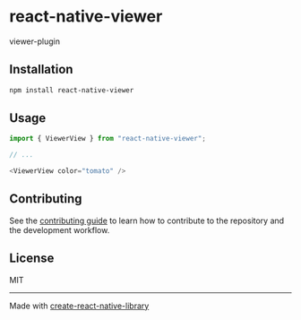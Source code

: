 # react-native-viewer

viewer-plugin

## Installation

```sh
npm install react-native-viewer
```

## Usage

```js
import { ViewerView } from "react-native-viewer";

// ...

<ViewerView color="tomato" />
```

## Contributing

See the [contributing guide](CONTRIBUTING.md) to learn how to contribute to the repository and the development workflow.

## License

MIT

---

Made with [create-react-native-library](https://github.com/callstack/react-native-builder-bob)
